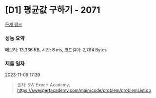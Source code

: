 # [D1] 평균값 구하기 - 2071 

[문제 링크](https://swexpertacademy.com/main/code/problem/problemDetail.do?contestProbId=AV5QRnJqA5cDFAUq) 

### 성능 요약

메모리: 13,336 KB, 시간: 6 ms, 코드길이: 2,764 Bytes

### 제출 일자

2023-11-09 17:39



> 출처: SW Expert Academy, https://swexpertacademy.com/main/code/problem/problemList.do